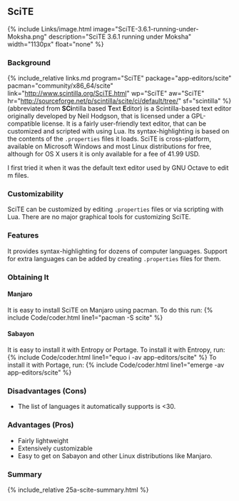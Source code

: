 ## SciTE
{% include Links/image.html image="SciTE-3.6.1-running-under-Moksha.png" description="SciTE 3.6.1 running under Moksha" width="1130px" float="none" %}

### Background
{% include_relative links.md program="SciTE" package="app-editors/scite" pacman="community/x86_64/scite" link="http://www.scintilla.org/SciTE.html" wp="SciTE" aw="SciTE" hr="http://sourceforge.net/p/scintilla/scite/ci/default/tree/" sf="scintilla" %} (abbreviated from <b>SCi</b>ntilla based <b>T</b>ext <b>E</b>ditor) is a Scintilla-based text editor originally developed by Neil Hodgson, that is licensed under a GPL-compatible license. It is a fairly user-friendly text editor, that can be customized and scripted with using Lua. Its syntax-highlighting is based on the contents of the `.properties` files it loads. SciTE is cross-platform, available on Microsoft Windows and most Linux distributions for free, although for OS X users it is only available for a fee of 41.99 USD.

I first tried it when it was the default text editor used by GNU Octave to edit m files.

### Customizability
SciTE can be customized by editing `.properties` files or via scripting with Lua. There are no major graphical tools for customizing SciTE.

### Features
It provides syntax-highlighting for dozens of computer languages. Support for extra languages can be added by creating `.properties` files for them.

### Obtaining It

#### Manjaro
It is easy to install SciTE on Manjaro using pacman. To do this run:
{% include Code/coder.html line1="pacman -S scite" %}

#### Sabayon
It is easy to install it with Entropy or Portage. To install it with Entropy, run:
{% include Code/coder.html line1="equo i -av app-editors/scite" %}
To install it with Portage, run:
{% include Code/coder.html line1="emerge -av app-editors/scite" %}

### Disadvantages (Cons)
* The list of languages it automatically supports is &lt;30.

### Advantages (Pros)
* Fairly lightweight
* Extensively customizable
* Easy to get on Sabayon and other Linux distributions like Manjaro.

### Summary
{% include_relative 25a-scite-summary.html %}
